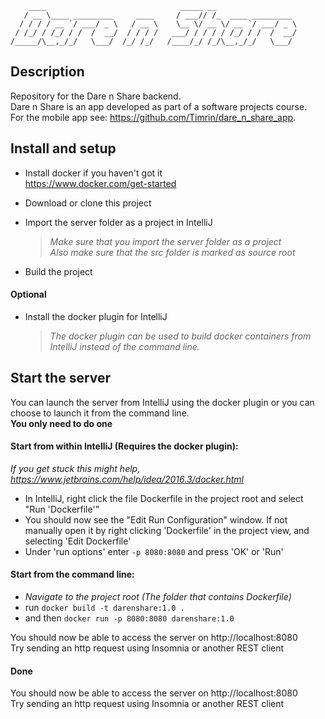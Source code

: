         ____                              _____ __
       / __ \____ _________     ____     / ___// /_  ____ _________  
      / / / / __ `/ ___/ _ \   / __ \    \__ \/ __ \/ __ `/ ___/ _ \  
     / /_/ / /_/ / /  /  __/  / / / /   ___/ / / / / /_/ / /  /  __/
    /_____/\__,_/_/   \___/  /_/ /_/   /____/_/ /_/\__,_/_/   \___/ 

## Description
Repository for the Dare n Share backend.  
Dare n Share is an app developed as part of a software projects course.  
For the mobile app see: https://github.com/Timrin/dare_n_share_app. 

## Install and setup
* Install docker if you haven't got it  
https://www.docker.com/get-started

* Download or clone this project  
* Import the server folder as a project in IntelliJ  
  >_Make sure that you import the server folder as a project_  
  >_Also make sure that the src folder is marked as source root_  
* Build the project  

#### Optional
* Install the docker plugin for IntelliJ  
  >_The docker plugin can be used to build docker containers from IntelliJ instead of the command line._

## Start the server
You can launch the server from IntelliJ using the docker plugin or you can choose to launch it from the command line.  
**You only need to do one**

#### Start from within IntelliJ (Requires the docker plugin):
_If you get stuck this might help, https://www.jetbrains.com/help/idea/2016.3/docker.html_
  * In IntelliJ, right click the file Dockerfile in the project root and select "Run 'Dockerfile'"
  * You should now see the "Edit Run Configuration" window. If not manually open it by right clicking 'Dockerfile' in the project view, and selecting 'Edit Dockerfile'
  * Under 'run options' enter `-p 8080:8080` and press 'OK' or 'Run'
  
#### Start from the command line:  
  * _Navigate to the project root (The folder that contains Dockerfile)_  
  * run `docker build -t darenshare:1.0 .`  
  * and then `docker run -p 8080:8080 darenshare:1.0` 
  
You should now be able to access the server on http://localhost:8080  
Try sending an http request using Insomnia or another REST client
  
#### Done
You should now be able to access the server on http://localhost:8080  
Try sending an http request using Insomnia or another REST client
